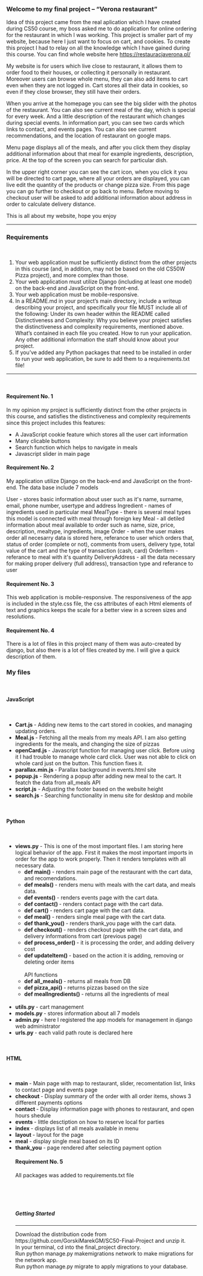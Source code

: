 <h3>Welcome to my final project – “Verona restaurant”</h3>

Idea of this project came from the real aplication which I have created during CS50 course, my boss asked me to do application for online ordering for the restaurant in which I was working. This project is smaller part of my website, because here I just want to focus on cart, and cookies. To create this project I had to relay on all the knowledge which I have gained during this course. You can find whole website here https://restauracjaverona.pl/

My website is for users which live close to restaurant, it allows them to order food to their houses, or collecting it personally in restaurant. Moreover users can browse whole menu, they can also add items to cart even when they are not logged in. Cart stores all their data in cookies, so even if they close browser, they still have their orders.

When you arrive at the homepage you can see the big slider with the photos of the restaurant. You can also see current meal of the day, which is special for every week. And a little description of the restaurant which changes during special events. In information part, you can see two cards which links to contact, and events pages. You can also see current recommendations, and the location of restaurant on google maps.

Menu page displays all of the meals, and after you click them they display additional information about that meal for example ingredients, description, price. At the top of the screen you can search for particular dish.

In the upper right corner you can see the cart icon, when you click it you will be directed to cart page, where all your orders are displayed, you can live edit the quantity of the products or change pizza size. From this page you can go further to checkout or go back to menu. Before moving to checkout user will be asked to add additional information about address in order to calculate delivery distance.

This is all about my website, hope you enjoy 


<hr>
<h3>Requirements</h3>
<br>

1. Your web application must be sufficiently distinct from the other projects in this course (and, in addition, may not be based on the old CS50W Pizza project), and more complex than those.
2. Your web application must utilize Django (including at least one model) on the back-end and JavaScript on the front-end.
3. Your web application must be mobile-responsive.
4. In a README.md in your project’s main directory, include a writeup describing your project, and specifically your file MUST include all of the following:
Under its own header within the README called Distinctiveness and Complexity: Why you believe your project satisfies the distinctiveness and complexity requirements, mentioned above. What’s contained in each file you created. How to run your application. Any other additional information the staff should know about your project.
5. If you’ve added any Python packages that need to be installed in order to run your web application, be sure to add them to a requirements.txt file!

<hr>
<br>
<h4>Requirement No. 1</h4>
In my opinion my project is sufficiently distinct from the other projects in this course, and satisfies the distinctiveness and complexity requirements since this project includes this features:

- A JavaScript cookie feature which stores all the user cart information
- Many clicable buttons
- Search function which helps to navigate in meals
- Javascript slider in main page

<h4>Requirement No. 2</h4>
My application utilize Django on the back-end and JavaScript on the front-end. The data base include 7 models

User - stores basic information about user such as it's name, surname, email, phone number, usertype and address
Ingredient - names of ingredients used in particular meal
MealType - there is several meal types this model is connected with meal through foreign key
Meal - all detiled information about meal available to order such as name, size, price, description, mealtype, ingredients, image
Order - when the user makes order all necesarry data is stored here, referance to user which orders that, status of order (complete or not), comments from users, delivery type, total value of the cart and the type of transaction (cash, card)
OrderItem - referance to meal with it's quantity
DeliveryAddress - all the data necessary for making proper delivery (full address), transaction type and referance to user

<h4>Requirement No. 3</h4>
This web application is mobile-responsive. The responsiveness of the app is included in the style.css file, the css attributes of each Html elements of text and graphics keeps the scale for a better view in a screen sizes and resolutions.

<h4>Requirement No. 4</h4>
There is a lot of files in this project many of them was auto-created by django, but also there is a lot of files created by me. I will give a quick description of them.

<h3> My files </h3>
<br>
<h4> JavaScript </h4>
<br>
<ul>
 <li><b>Cart.js </b>- Adding new items to the cart stored in cookies, and managing updating orders.</li>
 <li><b>Meal.js </b>- Fetching all the meals from my meals API. I am also getting ingredients for the meals, and changing the size of pizzas</li>
 <li><b>openCard.js </b>- Javascript function for managing user click. Before using it I had trouble to manage whole card click. User was not able to click on whole card just on the button. This function fixes it.</li>
 <li><b>parallax.min.js </b>- Parallax background in events.html site</li>
 <li><b>popup.js</b> - Rendering a popup after adding new meal to the cart. It featch the data from all_meals API</li>
 <li><b>script.js</b> - Adjusting the footer based on the website height </li>
 <li><b>search.js</b> - Searching functionality in menu site for desktop and mobile</li>
</ul>

<br>
<h4> Python </h4>
<br>
<ul>
 <li><b>views.py </b> - This is one of the most important files. I am storing here logical behavior of the app. First it makes the most important imports in order for the app to work properly. Then it renders templates with all necessary data.
 <ul>
  <li><b>def main() </b>- renders main page of the restaurant with the cart data, and recomendations.</li>
  <li><b>def meals() </b>- renders menu with meals with the cart data, and meals data.</li>
  <li><b>def events() </b>- renders events page with the cart data.</li>
  <li><b>def contact() </b>- renders contact page with the cart data.</li>
  <li><b>def cart() </b>- renders cart page with the cart data.</li>
  <li><b>def meal() </b>- renders single meal page with the cart data.</li>
  <li><b>def thank_you() </b>- renders thank_you page with the cart data.</li>
  <li><b>def checkout() </b>- renders checkout page with the cart data, and delivery informations from cart (previous page)</li>
  <li><b>def process_order() </b>- it is processing the order, and adding delivery cost</li>
  <li><b>def updateItem() </b>- based on the action it is adding, removing or deleting order items</li>
  <br>
  API functions
  <li><b>def all_meals() </b>- returns all meals from DB</li>
  <li><b>def pizza_api() </b>- returns pizzas based on the size</li>
  <li><b>def mealIngredients() </b>- returns all the ingredients of meal</li>
  </ul>
 </li>
 <br>
 <li><b>utils.py </b>- cart management</li>
 <li><b>models.py </b>- stores information about all 7 models</li>
 <li><b>admin.py </b>- here I registered the app models for management in django web administrator</li>
 <li><b>urls.py </b>- each valid path route is declared here</li>
</ul>

<br>
<h4> HTML </h4>
<br>
<ul>
 <li><b>main </b>- Main page with map to restaurant, slider, recomentation list, links to contact page and events page</li>
 <li><b>checkout </b>- Display summary of the order with all order items, shows 3 different payments options</li>
 <li><b>contact </b>- Display information page with phones to restaurant, and open hours shedule</li>
 <li><b>events </b>- little desctiption on how to reserve local for parties</li>
 <li><b>index </b> - displays list of all meals available in menu</li>
 <li><b>layout </b> - layout for the page </li>
 <li><b>meal</b> - display single meal based on its ID</li>
 <li><b>thank_you</b> - page rendered after selecting payment option</li>

<h4>Requirement No. 5</h4>
 All packages was added to requirements.txt file


<br><br><br>
<h5>Getting Started</h5>
<hr>
Download the distribution code from https://github.com/GorskiMarekGM/SC50-Final-Project and unzip it. <br>
In your terminal, cd into the final_project directory. <br>
Run python manage.py makemigrations network to make migrations for the network app. <br>
Run python manage.py migrate to apply migrations to your database. <br>

